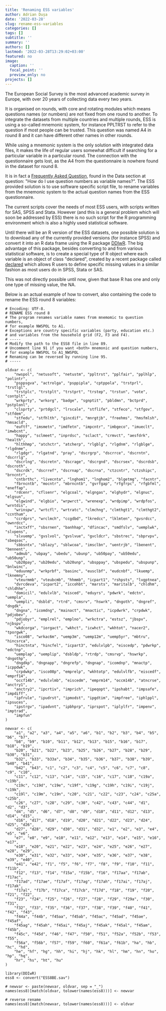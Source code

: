 ```yaml
---
title: 'Renaming ESS variables'
author: Adrian Dușa
date: '2022-03-28'
slug: rename-ess-variables
categories: []
tags: []
subtitle: ''
summary: ''
authors: []
lastmod: '2022-03-28T13:29:02+03:00'
featured: no
image:
  caption: ''
  focal_point: ''
  preview_only: no
projects: []
---
```


The European Social Survey is the most advanced academic survey in Europe, with over 20 years of collecting data every two years.

It is organised on rounds, with core and rotating modules which means questions names (or numbers) are not fixed from one round to another. To integrate the datasets from multiple countries and multiple rounds, ESS is using a so-called mnemonic system, for instance PPLTRST to refer to the question if most people can be trusted. This question was named A4 in round 8 and it can have different other names in other rounds.

While using a mnemonic system is the only solution with integrated data files, it makes the life of regular users somewhat difficult if searching for a particular variable in a particular round. The connection with the questionnaire gets lost, as the A4 from the questionnaire is nowhere found in the dataset for round 8.

It is in fact a [Frequently Asked Question](https://www.europeansocialsurvey.org/about/faq.html), found in the Data section at question: "How do I use question numbers as variable names?". The ESS provided solution is to use software specific script file, to rename variables from the mnemonic system to the actual question names from the ESS questionnaire.

The current scripts cover the needs of most ESS users, with scripts written for SAS, SPSS and Stata. However (and this is a general problem which will soon be addressed by ESS) there is no such script for the R programming environment which is also a highly used statistical software.

Until there will be an R version of the ESS datasets, one possible solution is to download any of the currently provided versions (for instance SPSS) and convert it into an R data frame using the R package [DDIwR](https://cran.r-project.org/web/packages/DDIwR/index.html). The big advantage of this package, besides converting to and from various statistical software, is to create a special type of R object where each variable is an object of class "declared", created by a recent package called [declared](https://cran.r-project.org/web/packages/DDIwR/index.html) which allows R users to define specific missing values in a similar fashion as most users do in SPSS, Stata or SAS.

This was not directly possible until now, given that base R has one and only one type of missing value, the NA.

Below is an actual example of how to convert, also containing the code to rename the ESS round 8 variables:

```{r}
# Encoding: UTF-8.
# RENAME ESS round 8
# The program renames variable names from mnemomic to question numbers,
# for example NWSPOL to A1.
# Exceptions are country specific variables (party, education etc.)
# and variables from the household grid (F2, F3 and F4).
# -----
# Modify the path to the ESS8 file in line 89.
# Uncomment line 91 if you want <both> mnemonic and question numbers,
# for example NWSPOL to A1_NWSPOL
# Renaming can be reversed by running line 95.
# -----

oldvar <- c(
    "nwspol", "netusoft", "netustm", "ppltrst", "pplfair", "pplhlp", "polintr",
    "psppsgva", "actrolga", "psppipla", "cptppola", "trstprl", "trstlgl",
    "trstplc", "trstplt", "trstprt", "trstep", "trstun", "vote", "contplt",
    "wrkprty", "wrkorg", "badge", "sgnptit", "pbldmn", "bctprd", "pstplonl",
    "clsprty", "prtdgcl", "lrscale", "stflife", "stfeco", "stfgov", "stfdem",
    "stfedu", "stfhlth", "gincdif", "mnrgtjb", "freehms", "hmsfmlsh", "hmsacld",
    "euftf", "imsmetn", "imdfetn", "impcntr", "imbgeco", "imueclt", "imwbcnt",
    "happy", "sclmeet", "inprdsc", "sclact", "crmvct", "aesfdrk", "health",
    "hlthhmp", "atchctr", "atcherp", "rlgblg", "rlgdnm", "rlgblge", "rlgdnme",
    "rlgdgr", "rlgatnd", "pray", "dscrgrp", "dscrrce", "dscrntn", "dscrrlg",
    "dscrlng", "dscretn", "dscrage", "dscrgnd", "dscrsex", "dscrdsb", "dscroth",
    "dscrdk", "dscrref", "dscrnap", "dscrna", "ctzcntr", "ctzshipc", "brncntr",
    "cntbrthc", "livecnta", "lnghom1", "lnghom2", "blgetmg", "facntr",
    "fbrncntb", "mocntr", "mbrncntb", "gvrfgap", "rfgfrpc", "rfgbfml", "eneffap",
    "rdcenr", "cflsenr", "elgcoal", "elgngas", "elghydr", "elgnuc", "elgsun",
    "elgwind", "elgbio", "wrpwrct", "wrenexp", "wrdpimp", "wrdpfos", "wrntdis",
    "wrinspw", "wrtcfl", "wrtratc", "clmchng", "clmthgt1", "clmthgt2", "ccnthum",
    "ccrdprs", "wrclmch", "ccgdbd", "lkredcc", "lklmten", "gvsrdcc", "ownrdcc",
    "inctxff", "sbsrnen", "banhhap", "dfincac", "smdfslv", "uemplwk", "slvpens",
    "slvuemp", "gvslvol", "gvslvue", "gvcldcr", "sbstrec", "sbprvpv", "sbeqsoc",
    "sbbsntx", "sblazy", "sblwcoa", "imsclbn", "uentrjb", "lbenent", "bennent",
    "admub", "ubpay", "ubedu", "ubunp", "ub50pay", "ub50edu", "ub50unp",
    "ub20pay", "ub20edu", "ub20unp", "ubsppay", "ubspedu", "ubspunp", "bnlwinc",
    "eduunmp", "wrkprbf", "basinc", "eusclbf", "eudcnbf", "lkuemp", "lknemny",
    "vteurmmb", "vteubcmb", "hhmmb", "icpart1", "rshpsts", "lvgptnea",
    "dvrcdeva", "icpart2", "iccohbt", "marsts", "maritalb", "chldhm", "chldhhe",
    "domicil", "edulvlb", "eisced", "eduyrs", "pdwrk", "edctn", "uempla",
    "uempli", "dsbld", "rtrd", "cmsrv", "hswrk", "dngoth", "dngref", "dngdk",
    "dngna", "icomdng", "mainact", "mnactic", "icpdwrk", "crpdwk", "pdjobev",
    "pdjobyr", "emplrel", "emplno", "wrkctra", "estsz", "jbspv", "njbspv",
    "wkdcorga", "iorgact", "wkhct", "icwhct", "wkhtot", "nacer2", "tporgwk",
    "isco08", "wrkac6m", "uemp3m", "uemp12m", "uemp5yr", "mbtru", "hincsrca",
    "hinctnta", "hincfel", "icpart3", "edulvlpb", "eiscedp", "pdwrkp", "edctnp",
    "uemplap", "uemplip", "dsbldp", "rtrdp", "cmsrvp", "hswrkp", "dngothp",
    "dngdkp", "dngnapp", "dngrefp", "dngnap", "icomdnp", "mnactp", "icppdwk",
    "crpdwkp", "isco08p", "emprelp", "wkhtotp", "edulvlfb", "eiscedf", "emprf14",
    "occf14b", "edulvlmb", "eiscedm", "emprm14", "occm14b", "atncrse", "anctry1",
    "anctry2", "ipcrtiv", "imprich", "ipeqopt", "ipshabt", "impsafe", "impdiff",
    "ipfrule", "ipudrst", "ipmodst", "ipgdtim", "impfree", "iphlppl", "ipsuces",
    "ipstrgv", "ipadvnt", "ipbhprp", "iprspot", "iplylfr", "impenv", "imptrad",
    "impfun"
)

newvar <- c(
    "a1", "a2", "a3", "a4", "a5", "a6", "b1", "b2", "b3", "b4", "b5", "b6", "b7",
    "b8", "b9", "b10", "b11", "b12", "b13", "b15", "b16", "b17", "b18", "b19",
    "b20", "b21", "b22", "b23", "b25", "b26", "b27", "b28", "b29", "b30", "b31",
    "b32", "b33", "b33a", "b34", "b35", "b36", "b37", "b38", "b39", "b40", "b41",
    "b42", "b43", "c1", "c2", "c3", "c4", "c5", "c6", "c7", "c8", "c9", "c10",
    "c11", "c12", "c13", "c14", "c15", "c16", "c17", "c18", "c19a", "c19b",
    "c19c", "c19d", "c19e", "c19f", "c19g", "c19h", "c19i", "c19j", "c19k",
    "c19l", "c19m", "c19n", "c20", "c21", "c22", "c23", "c24", "c25a", "c25b",
    "c26", "c27", "c28", "c29", "c30", "c42", "c43", "c44", "d1", "d2", "d3",
    "d4", "d5", "d6", "d7", "d8", "d9", "d10", "d11", "d12", "d13", "d14", "d15",
    "d16", "d17", "d18", "d19", "d20", "d21", "d22", "d23", "d24", "d25", "d26",
    "d27", "d28", "d29", "d30", "d31", "d32", "e1", "e2", "e3", "e4", "e5", "e6",
    "e7", "e8", "e9", "e10", "e11", "e12", "e13", "e14", "e15", "e16", "e17",
    "e18", "e20", "e21", "e22", "e23", "e24", "e25", "e26", "e27", "e28", "e29",
    "e30", "e31", "e32", "e33", "e34", "e35", "e36", "e37", "e38", "e39", "e40",
    "e41", "e42", "f1", "f5", "f6", "f7", "f8", "f9", "f10", "f11", "f11b",
    "f12", "f13", "f14", "f15a", "f15b", "f16", "f17aa", "f17ab", "f17ac",
    "f17ad", "f17ae", "f17af", "f17ag", "f17ah", "f17ai", "f17aj", "f17ak",
    "f17al", "f17b", "f17ca", "f17cb", "f17d", "f18", "f19", "f20", "f21", "f22",
    "f23", "f24", "f25", "f26", "f27", "f28", "f29", "f29a", "f30", "f31",
    "f32", "f33", "f35", "f36", "f37", "f38", "f39", "f40", "f41", "f42", "f43",
    "f44a", "f44b", "f45aa", "f45ab", "f45ac", "f45ad", "f45ae", "f45af",
    "f45ag", "f45ah", "f45ai", "f45aj", "f45ak", "f45al", "f45am", "f45b",
    "f45c", "f45d", "f46", "f47", "f50", "f51", "f52a", "f52b", "f53", "f55",
    "f56a", "f56b", "f57", "f59", "f60", "f61a", "f61b", "ha", "hb", "hc", "hd",
    "he", "hf", "hg", "hh", "hi", "hj", "hk", "hl", "hm", "hn", "ho", "hp", "hq",
    "hr", "hs", "ht", "hu"
)

library(DDIwR)
ess8 <- convert("ESS8BE.sav")

# newvar <- paste(newvar, oldvar, sep = "_")
names(ess8)[match(oldvar, tolower(names(ess8)))] <- newvar

# reverse rename
names(ess8)[match(newvar, tolower(names(ess8)))] <- oldvar
```

